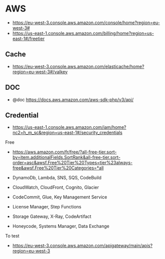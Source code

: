 # AWS
- https://eu-west-3.console.aws.amazon.com/console/home?region=eu-west-3#
- https://us-east-1.console.aws.amazon.com/billing/home?region=us-east-1#/freetier

## Cache
- https://eu-west-3.console.aws.amazon.com/elasticache/home?region=eu-west-3#/valkey

## DOC
 * @doc https://docs.aws.amazon.com/aws-sdk-php/v3/api/

## Credential
- https://us-east-1.console.aws.amazon.com/iam/home?nc2=h_m_sc&region=us-east-1#/security_credentials


Free
- https://aws.amazon.com/fr/free/?all-free-tier.sort-by=item.additionalFields.SortRank&all-free-tier.sort-order=asc&awsf.Free%20Tier%20Types=tier%23always-free&awsf.Free%20Tier%20Categories=*all

- DynamoDb, Lambda, SNS, SQS, CodeBuild
- CloudWatch, CloudFront, Cognito, Glacier
- CodeCommit, Glue, Key Management Service
- License Manager, Step Functions
- Storage Gateway, X-Ray, CodeArtifact
- Honeycode, Systems Manager, Data Exchange

To test
- https://eu-west-3.console.aws.amazon.com/apigateway/main/apis?region=eu-west-3